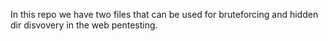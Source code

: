 In this repo we have two files that can be used for bruteforcing and hidden dir disvovery in the web pentesting.

